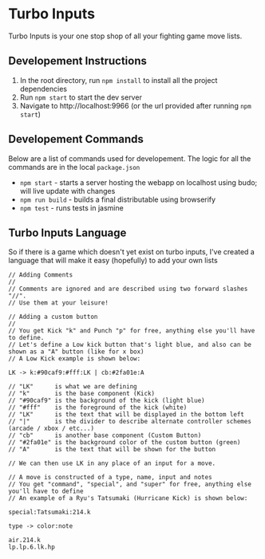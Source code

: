 # Turbo Inputs
Turbo Inputs is your one stop shop of all your fighting game move lists.

## Developement Instructions
1. In the root directory, run `npm install` to install all the project dependencies
2. Run `npm start` to start the dev server
3. Navigate to http://localhost:9966 (or the url provided after running `npm start`)

## Developement Commands
Below are a list of commands used for developement. The logic for all the commands are in the local `package.json`
- `npm start` - starts a server hosting the webapp on localhost using budo; will live update with changes
- `npm run build` - builds a final distributable using browserify
- `npm test` - runs tests in jasmine

## Turbo Inputs Language
So if there is a game which doesn't yet exist on turbo inputs, I've created a language that will make it easy (hopefully) to add your own lists

```
// Adding Comments
//
// Comments are ignored and are described using two forward slashes "//".
// Use them at your leisure!

// Adding a custom button
//
// You get Kick "k" and Punch "p" for free, anything else you'll have to define.
// Let's define a Low kick button that's light blue, and also can be shown as a "A" button (like for x box)
// A Low Kick example is shown below:

LK -> k:#90caf9:#fff:LK | cb:#2fa01e:A

// "LK"      is what we are defining
// "k"       is the base component (Kick)
// "#90caf9" is the background of the kick (light blue)
// "#fff"    is the foreground of the kick (white)
// "LK"      is the text that will be displayed in the bottom left
// "|"       is the divider to describe alternate controller schemes (arcade / xbox / etc...)
// "cb"      is another base component (Custom Button)
// "#2fa01e" is the background color of the custom button (green)
// "A"       is the text that will be shown for the button

// We can then use LK in any place of an input for a move.

// A move is constructed of a type, name, input and notes
// You get "command", "special", and "super" for free, anything else you'll have to define
// An example of a Ryu's Tatsumaki (Hurricane Kick) is shown below:

special:Tatsumaki:214.k

type -> color:note

air.214.k
lp.lp.6.lk.hp

```
